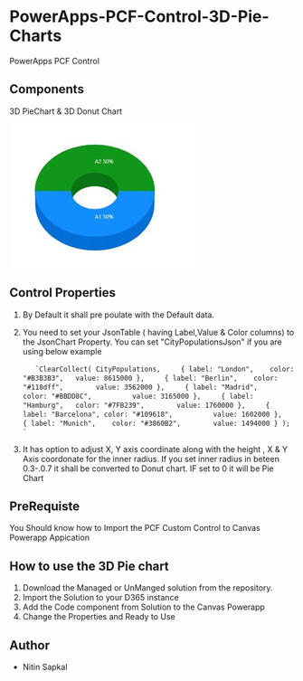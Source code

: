 # PowerApps-PCF-Control-3D-Pie-Charts
PowerApps PCF Control 

 
 
## Components

3D PieChart & 3D Donut Chart

![3D Pie & Donut Chart](https://github.com/nitins2408/PowerApps-PCF-Control/blob/master/3D_piechart.gif)


 
 
## Control Properties

1. By Default it shall pre poulate with the Default data.

2. You need to set your JsonTable ( having Label,Value & Color columns) to the JsonChart Property.  You can set "CityPopulationsJson" if you are using below example



          `ClearCollect( CityPopulations,     { label: "London",    color: "#B3B3B3",   value: 8615000 },     { label: "Berlin",    color: "#118dff",        value: 3562000 },     { label: "Madrid",    color: "#BBDD8C",          value: 3165000 },     { label: "Hamburg",   color: "#7FB239",        value: 1760000 },     { label: "Barcelona", color: "#109618",          value: 1602000 },     { label: "Munich",    color: "#3860B2",        value: 1494000 } ); `

3. It has option to adjust X, Y axis coordinate along with the height , X & Y Axis coordonate for the inner radius. If you set inner radius in beteen 0.3-.0.7 it shall be converted to Donut chart. IF set to 0 it will be Pie Chart
  



## PreRequiste
You Should know how to Import the PCF Custom Control to Canvas Powerapp Appication
 
 

## How to use the 3D Pie chart 
1. Download the Managed or UnManged solution from the repository.
2. Import the Solution to your D365 instance 
3. Add the Code component from Solution to the Canvas Powerapp
4. Change the Properties and Ready to Use



## Author
- Nitin Sapkal
 
